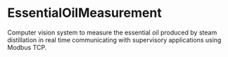 # EssentialOilMeasurement
Computer vision system to measure the essential oil produced by steam distillation in real time communicating with supervisory applications using Modbus TCP.
